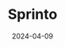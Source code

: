---  
layout: startup_page  
title: "Sprinto"  
id: "sprinto.com"  
permalink: "/sprintosprinto.com04092024/"  
website: "https://www.sprinto.com/"  
funding_round: "Series B"  
funding_amount: "$20M"  
investors: "Accel, Elevation Capital, Blume Ventures"  
about: "Sprinto is a security compliance and risk platform that automates compliance management for businesses. Its platform integrates with various systems to streamline processes like vendor risk management, vulnerability assessment, and evidence collection, supporting frameworks such as SOC 2, GDPR, and HIPAA. Sprinto uses AI and large language models to enhance efficiency and build trust with customers."  
markets: "Cybersecurity, Compliance, Cloud Security, Information Technology, Software"  
hq: "San Francisco, California, United States"  
founded_year: "2020"  
linkedin: "https://www.linkedin.com/company/sprinto-com"  
twitter: "https://twitter.com/Sprintohq"  
instagram: ""  
facebook: ""  
crunchbase: "https://www.crunchbase.com/organization/sprinto"  
pitchbook: "https://pitchbook.com/profiles/company/489460-78"  

date_display: "09-Apr-2024"  
date: "2024-04-09"

# SEO Optimization  
meta_title: "Sprinto - Series B Funding ($20M)"  
meta_description: "Sprinto, Sprinto is a security compliance and risk platform that automates compliance management for businesses. Its platform integrates with various systems t..."  
meta_keywords: "Sprinto, Cybersecurity, Compliance, Cloud Security, Information Technology, Software, Series B funding"  
canonical_url: "https://startup.projectstartups.com/sprintosprinto.com04092024/"  
---